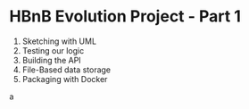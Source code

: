 # HBnB Evolution Project - Part 1

1. Sketching with UML
2. Testing our logic
3. Building the API
4. File-Based data storage
5. Packaging with Docker

a